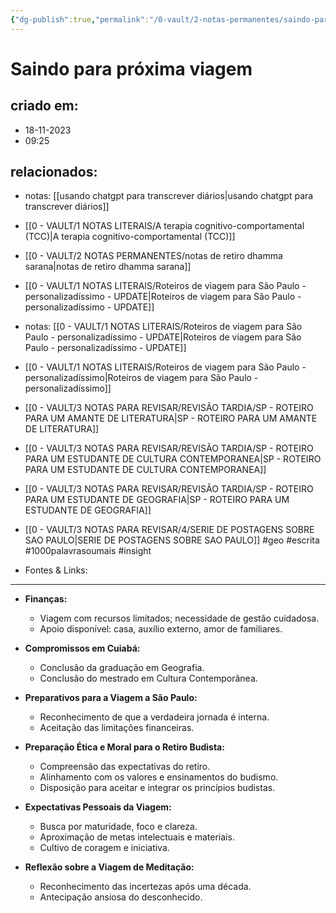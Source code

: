 ```yaml
---
{"dg-publish":true,"permalink":"/0-vault/2-notas-permanentes/saindo-para-proxima-viagem/","tags":["permanente","geo","escrita","1000palavrasoumais","insight"],"dgHomeLink":true,"dgShowLocalGraph":true,"dgShowFileTree":true,"dgEnableSearch":true}
---
```


# Saindo para próxima viagem

## criado em: 
- 18-11-2023
- 09:25
## relacionados:
- notas: [[usando chatgpt para transcrever diários\|usando chatgpt para transcrever diários]]
- [[0 - VAULT/1 NOTAS LITERAIS/A terapia cognitivo-comportamental (TCC)\|A terapia cognitivo-comportamental (TCC)]]

- [[0 - VAULT/2 NOTAS PERMANENTES/notas de retiro dhamma sarana\|notas de retiro dhamma sarana]]
- [[0 - VAULT/1 NOTAS LITERAIS/Roteiros de viagem para São Paulo - personalizadíssimo - UPDATE\|Roteiros de viagem para São Paulo - personalizadíssimo - UPDATE]]
- notas: [[0 - VAULT/1 NOTAS LITERAIS/Roteiros de viagem para São Paulo - personalizadíssimo - UPDATE\|Roteiros de viagem para São Paulo - personalizadíssimo - UPDATE]]
- [[0 - VAULT/1 NOTAS LITERAIS/Roteiros de viagem para São Paulo - personalizadíssimo\|Roteiros de viagem para São Paulo - personalizadíssimo]]
-  [[0 - VAULT/3 NOTAS PARA REVISAR/REVISÃO TARDIA/SP - ROTEIRO PARA UM AMANTE DE LITERATURA\|SP - ROTEIRO PARA UM AMANTE DE LITERATURA]]
- [[0 - VAULT/3 NOTAS PARA REVISAR/REVISÃO TARDIA/SP - ROTEIRO PARA UM ESTUDANTE DE CULTURA CONTEMPORANEA\|SP - ROTEIRO PARA UM ESTUDANTE DE CULTURA CONTEMPORANEA]]
- [[0 - VAULT/3 NOTAS PARA REVISAR/REVISÃO TARDIA/SP - ROTEIRO PARA UM ESTUDANTE DE GEOGRAFIA\|SP - ROTEIRO PARA UM ESTUDANTE DE GEOGRAFIA]]
- [[0 - VAULT/3 NOTAS PARA REVISAR/4/SERIE DE POSTAGENS SOBRE SAO PAULO\|SERIE DE POSTAGENS SOBRE SAO PAULO]]
#geo #escrita #1000palavrasoumais #insight 
- Fontes & Links: 
---
- **Finanças:**
  - Viagem com recursos limitados; necessidade de gestão cuidadosa.
  - Apoio disponível: casa, auxílio externo, amor de familiares.

- **Compromissos em Cuiabá:**
  - Conclusão da graduação em Geografia.
  - Conclusão do mestrado em Cultura Contemporânea.

- **Preparativos para a Viagem a São Paulo:**
  - Reconhecimento de que a verdadeira jornada é interna.
  - Aceitação das limitações financeiras.

- **Preparação Ética e Moral para o Retiro Budista:**
  - Compreensão das expectativas do retiro.
  - Alinhamento com os valores e ensinamentos do budismo.
  - Disposição para aceitar e integrar os princípios budistas.

- **Expectativas Pessoais da Viagem:**
  - Busca por maturidade, foco e clareza.
  - Aproximação de metas intelectuais e materiais.
  - Cultivo de coragem e iniciativa.

- **Reflexão sobre a Viagem de Meditação:**
  - Reconhecimento das incertezas após uma década.
  - Antecipação ansiosa do desconhecido.
